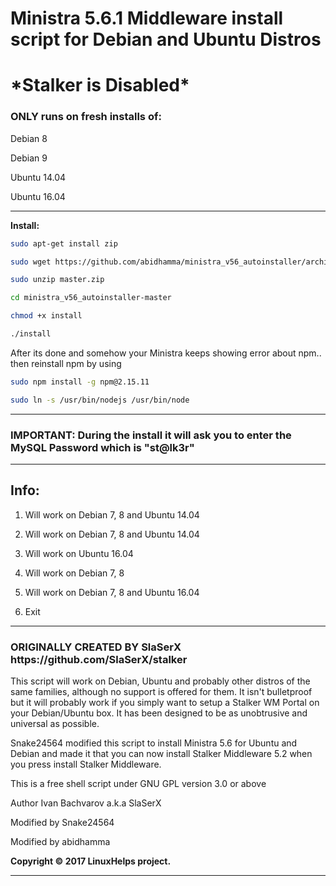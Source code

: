 <h1><b>Ministra 5.6.1 Middleware install script for Debian and Ubuntu Distros</b></h1>

<h1><b>*Stalker is Disabled*</b></h1>

<p>

<b><h3> ONLY runs on fresh installs of: </h3></b>

<p>  
  Debian 8
<p>  
  Debian 9
<p>  
  Ubuntu 14.04
<p>  
  Ubuntu 16.04
<p>
<hr>
<b>Install:</b>

<p>

```sh
sudo apt-get install zip
```

<p>
  
```sh
sudo wget https://github.com/abidhamma/ministra_v56_autoinstaller/archive/master.zip
```

<p>
  
```sh
sudo unzip master.zip
```

<p>

```sh
cd ministra_v56_autoinstaller-master
```

<p>

```sh
chmod +x install
```

<p>

```sh
./install
```

<p>

After its done and somehow your Ministra keeps showing error about npm.. then reinstall npm by using

<p>

```sh
sudo npm install -g npm@2.15.11
```

<p>

<p>

```sh
sudo ln -s /usr/bin/nodejs /usr/bin/node
```

<p>

<hr>
<h3><b>IMPORTANT: During the install it will ask you to enter the MySQL Password which is "st@lk3r"</b></h3>
<hr>
<h2><b>Info:</b></h2>

1) Will work on Debian 7, 8 and Ubuntu 14.04

2) Will work on Debian 7, 8 and Ubuntu 14.04

3) Will work on Ubuntu 16.04

4) Will work on Debian 7, 8

5) Will work on Debian 7, 8 and Ubuntu 16.04

6) Exit

<hr>
<h3><b>ORIGINALLY CREATED BY SlaSerX https://github.com/SlaSerX/stalker</b></h3>

This script will work on Debian, Ubuntu and probably other distros
of the same families, although no support is offered for them. It isn't
bulletproof but it will probably work if you simply want to setup a Stalker WM Portal on
your Debian/Ubuntu box. It has been designed to be as unobtrusive and
universal as possible.

Snake24564 modified this script to install Ministra 5.6 for Ubuntu and Debian and made it that you can now install Stalker Middleware 5.2 when you press install Stalker Middleware.

This is a free shell script under GNU GPL version 3.0 or above

Author Ivan Bachvarov a.k.a SlaSerX

Modified by Snake24564

Modified by abidhamma

<b>Copyright <b>©</b> 2017 LinuxHelps project.</b>
<hr>
